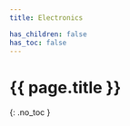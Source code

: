 ```yaml
---
title: Electronics

has_children: false
has_toc: false
---
```


<!-- Page title (excluded from Table of Contents) -->
<h1>{{ page.title }}</h1>{: .no_toc }
